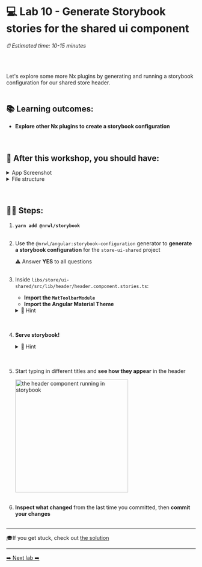 # 💻 Lab 10 - Generate Storybook stories for the shared ui component

###### ⏰ Estimated time: 10-15 minutes
<br />

Let's explore some more Nx plugins by generating and running a storybook configuration for our shared store header.
<br /><br />

## 📚 Learning outcomes:

- **Explore other Nx plugins to create a storybook configuration**
<br /><br /><br />

## 📲 After this workshop, you should have:

<details>
  <summary>App Screenshot</summary>
  No change in how the app looks!
</details>

<details>
  <summary>File structure</summary>
  <img src="../assets/lab10_directory-structure.png" height="700" alt="lab10 file structure">
</details>
<br /><br />

## 🏋️‍♀️ Steps:

1. **`yarn add @nrwl/storybook`**
   <br /><br />
2. Use the `@nrwl/angular:storybook-configuration` generator to **generate a storybook configuration** for the `store-ui-shared` project

   ⚠️ Answer **YES** to all questions
   <br /><br />
3. Inside `libs/store/ui-shared/src/lib/header/header.component.stories.ts`:

   - **Import the `MatToolbarModule`**
   - **Import the Angular Material Theme**

   <details>
   <summary>🐳 Hint</summary>

   ```ts
   //IMPORT TOOLBAR MODULE
   import { MatToolbarModule } from '@angular/material/toolbar';

   //IMPORT THEME
   import '@angular/material/prebuilt-themes/deeppurple-amber.css';

   //......

   export const primary = () => ({
     moduleMetadata: {
       imports: [MatToolbarModule] // <-- import the module
     }
     //...
   });
   ```

   </details>
   <br /><br />

4. **Serve storybook!**

   <details>
   <summary>🐳 Hint</summary>

   `nx storybook store-ui-shared`

   </details>
   <br /><br />

5. Start typing in different titles and **see how they appear** in the header

   <img src="../assets/storybook.gif" width="300" alt="the header component running in storybook">
   <br /><br />

6. **Inspect what changed** from the last time you committed, then **commit your changes**
   <br /><br />

---

🎓If you get stuck, check out [the solution](SOLUTION.md)

---

[➡️ Next lab ➡️](../lab11%20-%20bonus/LAB.md)
